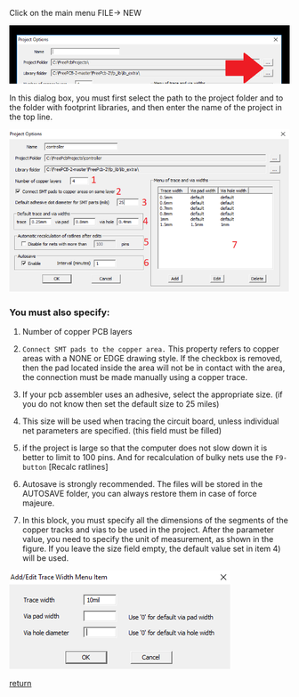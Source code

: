 Click on the main menu FILE-> NEW

![](pictures/new_proj1.png)

In this dialog box, you must first select the path to the project folder and to the folder with footprint libraries, and then enter the name of the project in the top line.

![](pictures/new_proj2.png)

### You must also specify:

1) Number of copper PCB layers

2) `Connect SMT pads to the copper area.` This property refers to copper areas with a NONE or EDGE drawing style. If the checkbox is removed, then the pad located inside the area will not be in contact with the area, the connection must be made manually using a copper trace.

3) If your pcb assembler uses an adhesive, select the appropriate size. (if you do not know then set the default size to 25 miles)

4) This size will be used when tracing the circuit board, unless individual net parameters are specified. (this field must be filled)

5) if the project is large so that the computer does not slow down it is better to limit to 100 pins. And for recalculation of bulky nets use the `F9-button` [Recalc ratlines]

6) Autosave is strongly recommended. The files will be stored in the AUTOSAVE folder, you can always restore them in case of force majeure.

7) In this block, you must specify all the dimensions of the segments of the copper tracks and vias to be used in the project. After the parameter value, you need to specify the unit of measurement, as shown in the figure. If you leave the size field empty, the default value set in item 4) will be used.

![](pictures/new_proj3.png)

[return](How_to.md)
